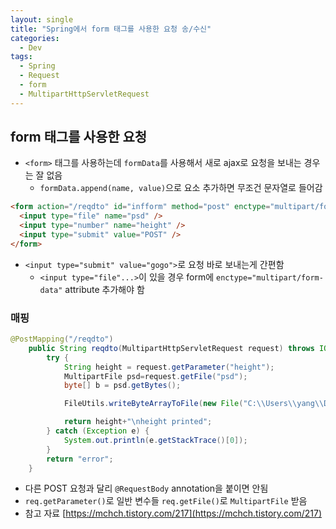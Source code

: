 ```yaml
---
layout: single
title: "Spring에서 form 태그를 사용한 요청 송/수신"
categories:
  - Dev
tags:
  - Spring
  - Request
  - form
  - MultipartHttpServletRequest
---
```


## form 태그를 사용한 요청

- `<form>` 태그를 사용하는데 `formData`를 사용해서 새로 ajax로 요청을 보내는 경우는 잘 없음
  - `formData.append(name, value)`으로 요소 추가하면 무조건 문자열로 들어감

```html
<form action="/reqdto" id="infform" method="post" enctype="multipart/form-data">
  <input type="file" name="psd" />
  <input type="number" name="height" />
  <input type="submit" value="POST" />
</form>
```

- `<input type="submit" value="gogo">`로 요청 바로 보내는게 간편함
  - `<input type="file"...>`이 있을 경우 form에 `enctype="multipart/form-data"` attribute 추가해야 함

### 매핑

```java
@PostMapping("/reqdto")
    public String reqdto(MultipartHttpServletRequest request) throws IOException {
        try {
            String height = request.getParameter("height");
            MultipartFile psd=request.getFile("psd");
            byte[] b = psd.getBytes();

            FileUtils.writeByteArrayToFile(new File("C:\\Users\\yang\\Downloads\\realtrue.png"), b);

            return height+"\nheight printed";
        } catch (Exception e) {
            System.out.println(e.getStackTrace()[0]);
        }
        return "error";
    }
```

- 다른 POST 요청과 달리 `@RequestBody` annotation을 붙이면 안됨
- `req.getParameter()`로 일반 변수들
  `req.getFile()`로 `MultipartFile` 받음
- 참고 자료
  [https://mchch.tistory.com/217](https://mchch.tistory.com/217)
